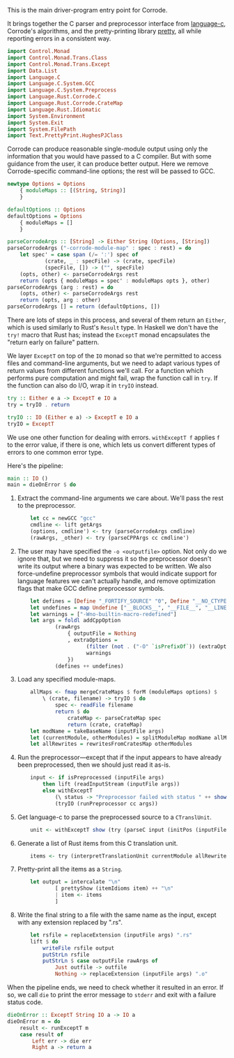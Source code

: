 This is the main driver-program entry point for Corrode.

It brings together the C parser and preprocessor interface from
[language-c](http://hackage.haskell.org/package/language-c), Corrode's
algorithms, and the pretty-printing library
[pretty](https://hackage.haskell.org/package/pretty), all while
reporting errors in a consistent way.

```haskell
import Control.Monad
import Control.Monad.Trans.Class
import Control.Monad.Trans.Except
import Data.List
import Language.C
import Language.C.System.GCC
import Language.C.System.Preprocess
import Language.Rust.Corrode.C
import Language.Rust.Corrode.CrateMap
import Language.Rust.Idiomatic
import System.Environment
import System.Exit
import System.FilePath
import Text.PrettyPrint.HughesPJClass
```

Corrode can produce reasonable single-module output using only the
information that you would have passed to a C compiler. But with some
guidance from the user, it can produce better output. Here we remove
Corrode-specific command-line options; the rest will be passed to GCC.

```haskell
newtype Options = Options
    { moduleMaps :: [(String, String)]
    }

defaultOptions :: Options
defaultOptions = Options
    { moduleMaps = []
    }

parseCorrodeArgs :: [String] -> Either String (Options, [String])
parseCorrodeArgs ("-corrode-module-map" : spec : rest) = do
    let spec' = case span (/= ':') spec of
            (crate, _ : specFile) -> (crate, specFile)
            (specFile, []) -> ("", specFile)
    (opts, other) <- parseCorrodeArgs rest
    return (opts { moduleMaps = spec' : moduleMaps opts }, other)
parseCorrodeArgs (arg : rest) = do
    (opts, other) <- parseCorrodeArgs rest
    return (opts, arg : other)
parseCorrodeArgs [] = return (defaultOptions, [])
```

There are lots of steps in this process, and several of them return an
`Either`, which is used similarly to Rust's `Result` type. In Haskell we
don't have the `try!` macro that Rust has; instead the `ExceptT` monad
encapsulates the "return early on failure" pattern.

We layer `ExceptT` on top of the `IO` monad so that we're permitted to
access files and command-line arguments, but we need to adapt various
types of return values from different functions we'll call. For a
function which performs pure computation and might fail, wrap the
function call in `try`. If the function can also do I/O, wrap it in
`tryIO` instead.

```haskell
try :: Either e a -> ExceptT e IO a
try = tryIO . return

tryIO :: IO (Either e a) -> ExceptT e IO a
tryIO = ExceptT
```

We use one other function for dealing with errors. `withExceptT f`
applies `f` to the error value, if there is one, which lets us convert
different types of errors to one common error type.

Here's the pipeline:

```haskell
main :: IO ()
main = dieOnError $ do
```

1. Extract the command-line arguments we care about. We'll pass the rest
   to the preprocessor.

    ```haskell
        let cc = newGCC "gcc"
        cmdline <- lift getArgs
        (options, cmdline') <- try (parseCorrodeArgs cmdline)
        (rawArgs, _other) <- try (parseCPPArgs cc cmdline')
    ```

1. The user may have specified the `-o <outputfile>` option. Not only do
   we ignore that, but we need to suppress it so the preprocessor
   doesn't write its output where a binary was expected to be written.
   We also force-undefine preprocessor symbols that would indicate
   support for language features we can't actually handle, and remove
   optimization flags that make GCC define preprocessor symbols.

    ```haskell
        let defines = [Define "_FORTIFY_SOURCE" "0", Define "__NO_CTYPE" "1"]
        let undefines = map Undefine ["__BLOCKS__", "__FILE__", "__LINE__"]
        let warnings = ["-Wno-builtin-macro-redefined"]
        let args = foldl addCppOption
                (rawArgs
                    { outputFile = Nothing
                    , extraOptions =
                          (filter (not . ("-O" `isPrefixOf`)) (extraOptions rawArgs)) ++
                          warnings
                    })
                (defines ++ undefines)
    ```

1. Load any specified module-maps.

    ```haskell
        allMaps <- fmap mergeCrateMaps $ forM (moduleMaps options) $
            \ (crate, filename) -> tryIO $ do
                spec <- readFile filename
                return $ do
                    crateMap <- parseCrateMap spec
                    return (crate, crateMap)
        let modName = takeBaseName (inputFile args)
        let (currentModule, otherModules) = splitModuleMap modName allMaps
        let allRewrites = rewritesFromCratesMap otherModules
    ```

1. Run the preprocessor&mdash;except that if the input appears to have
   already been preprocessed, then we should just read it as-is.

    ```haskell
        input <- if isPreprocessed (inputFile args)
            then lift (readInputStream (inputFile args))
            else withExceptT
                (\ status -> "Preprocessor failed with status " ++ show status)
                (tryIO (runPreprocessor cc args))
    ```

1. Get language-c to parse the preprocessed source to a `CTranslUnit`.

    ```haskell
        unit <- withExceptT show (try (parseC input (initPos (inputFile args))))
    ```

1. Generate a list of Rust items from this C translation unit.

    ```haskell
        items <- try (interpretTranslationUnit currentModule allRewrites unit)
    ```

1. Pretty-print all the items as a `String`.

    ```haskell
        let output = intercalate "\n"
                [ prettyShow (itemIdioms item) ++ "\n"
                | item <- items
                ]
    ```

1. Write the final string to a file with the same name as the input,
   except with any extension replaced by ".rs".

    ```haskell
        let rsfile = replaceExtension (inputFile args) ".rs"
        lift $ do
            writeFile rsfile output
            putStrLn rsfile
            putStrLn $ case outputFile rawArgs of
                Just outfile -> outfile
                Nothing -> replaceExtension (inputFile args) ".o"
    ```

When the pipeline ends, we need to check whether it resulted in an
error. If so, we call `die` to print the error message to `stderr` and
exit with a failure status code.

```haskell
dieOnError :: ExceptT String IO a -> IO a
dieOnError m = do
    result <- runExceptT m
    case result of
        Left err -> die err
        Right a -> return a
```
